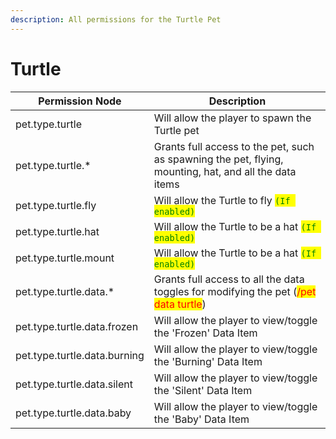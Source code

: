 ```yaml
---
description: All permissions for the Turtle Pet
---
```



# Turtle
| Permission Node | Description |
| - | - |
| pet.type.turtle | Will allow the player to spawn the Turtle pet |
| pet.type.turtle.* | Grants full access to the pet, such as spawning the pet, flying, mounting, hat, and all the data items |
| pet.type.turtle.fly | Will allow the Turtle to fly <mark style="color:green;">`(If enabled)`</mark> |
| pet.type.turtle.hat | Will allow the Turtle to be a hat <mark style="color:green;">`(If enabled)`</mark> |
| pet.type.turtle.mount | Will allow the Turtle to be a hat <mark style="color:green;">`(If enabled)`</mark> |
| pet.type.turtle.data.* | Grants full access to all the data toggles for modifying the pet (<mark style="color:red;">/pet data turtle</mark>) |
| pet.type.turtle.data.frozen | Will allow the player to view/toggle the 'Frozen' Data Item |
| pet.type.turtle.data.burning | Will allow the player to view/toggle the 'Burning' Data Item |
| pet.type.turtle.data.silent | Will allow the player to view/toggle the 'Silent' Data Item |
| pet.type.turtle.data.baby | Will allow the player to view/toggle the 'Baby' Data Item |

